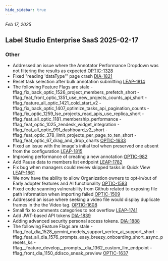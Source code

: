 ```yaml
---
hide_sidebar: true
---
```


*Feb 17, 2025*

## Label Studio Enterprise SaaS 2025-02-17
### Other
- Addressed an issue where the Annotator Performance Dropdown was not filtering the results as expected [OPTIC-1328](https://humansignal.atlassian.net/browse/OPTIC-1328)
- Fixed "reading 'dataType'" page crash [DIA-1821](https://humansignal.atlassian.net/browse/DIA-1821)
- Reset task selection after bulk annotation submitting [LEAP-1814](https://humansignal.atlassian.net/browse/LEAP-1814)
- The following Feature Flags are stale      - fflag_fix_back_optic_1526_project_members_prefetch_short     - fflag_feat_front_optic_1351_use_new_projects_counts_api_short     - fflag_feature_all_optic_1421_cold_start_v2     - fflag_fix_back_optic_1407_optimize_tasks_api_pagination_counts     - fflag_fix_optic_1259_lse_projects_read_apis_use_replica_short     - fflag_feat_all_optic_1181_membership_performance     - fflag_feat_optic_1025_zendesk_widget_integration     - fflag_feat_all_optic_991_dashboard_v2_short     - fflag_feat_optic_378_limit_projects_per_page_to_ten_short     - fflag_feat_optic_67_drag_and_drop_charts [OPTIC-1633](https://humansignal.atlassian.net/browse/OPTIC-1633)
- Fixed an issue with the image's initial tool when preserved one absent from the configuration [LEAP-1815](https://humansignal.atlassian.net/browse/LEAP-1815)
- Improving performance of creating a new annotation [OPTIC-982](https://humansignal.atlassian.net/browse/OPTIC-982)
- Add Pause data to members list endpoint [LEAP-1782](https://humansignal.atlassian.net/browse/LEAP-1782)
- Fix bug when managers could review skipped tasks in Quick View [LEAP-1661](https://humansignal.atlassian.net/browse/LEAP-1661)
- We now have the ability to allow Organization owners to opt-in/out of Early adopter features and AI functionality [OPTIC-1583](https://humansignal.atlassian.net/browse/OPTIC-1583)
- Fixed code scanning vulnerability from Github related to exposing file path information when importing failed [OPTIC-1509](https://humansignal.atlassian.net/browse/OPTIC-1509)
- Addressed an issue where seeking a video file would display duplicate frames in the the Video tag. [OPTIC-1608](https://humansignal.atlassian.net/browse/OPTIC-1608)
- Small fix to comments categories to not overflow [LEAP-1741](https://humansignal.atlassian.net/browse/LEAP-1741)
- Add JWT-based API tokens [DIA-1839](https://humansignal.atlassian.net/browse/DIA-1839)
- Adding advanced security personal access tokens. [DIA-1888](https://humansignal.atlassian.net/browse/DIA-1888)
- The following Feature Flags are stale  - fflag_feat_dia_1528_gemini_models_support_vertex_ai_support_short - fflag_feat_all_dia_1576_prompts_easy_breezy_onboarding_short_async_presets_ks - fflag__feature_develop__prompts__dia_1362_custom_llm_endpoint - fflag_front_dia_1150_ddisco_sneak_preview [OPTIC-1637](https://humansignal.atlassian.net/browse/OPTIC-1637)

